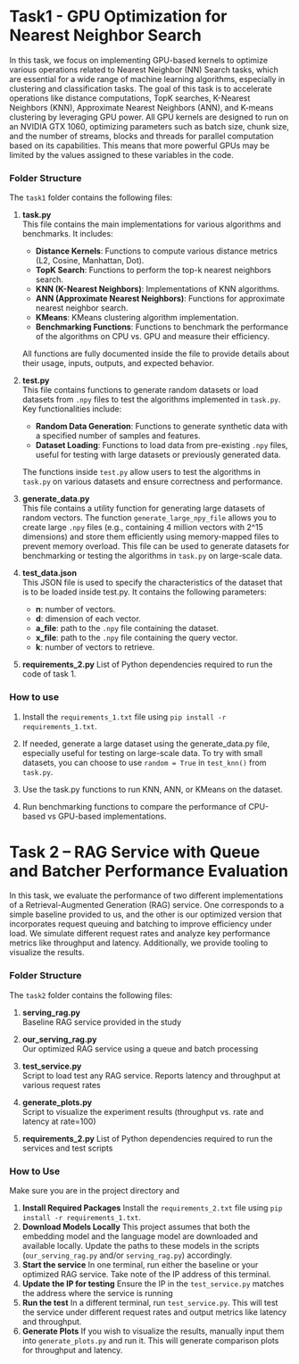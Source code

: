 # Task1 - GPU Optimization for Nearest Neighbor Search

In this task, we focus on implementing GPU-based kernels to optimize various operations related to Nearest Neighbor (NN) Search tasks, which are essential for a wide range of machine learning algorithms, especially in clustering and classification tasks. The goal of this task is to accelerate operations like distance computations, TopK searches, K-Nearest Neighbors (KNN), Approximate Nearest Neighbors (ANN), and K-means clustering by leveraging GPU power. All GPU kernels are designed to run on an NVIDIA GTX 1060, optimizing parameters such as batch size, chunk size, and the number of streams, blocks and threads for parallel computation based on its capabilities. This means that more powerful GPUs may be limited by the values assigned to these variables in the code.

### Folder Structure

The `task1` folder contains the following files:

1. **task.py**  
   This file contains the main implementations for various algorithms and benchmarks. It includes:
   - **Distance Kernels**: Functions to compute various distance metrics (L2, Cosine, Manhattan, Dot).
   - **TopK Search**: Functions to perform the top-k nearest neighbors search.
   - **KNN (K-Nearest Neighbors)**: Implementations of KNN algorithms.
   - **ANN (Approximate Nearest Neighbors)**: Functions for approximate nearest neighbor search.
   - **KMeans**: KMeans clustering algorithm implementation.
   - **Benchmarking Functions**: Functions to benchmark the performance of the algorithms on CPU vs. GPU and measure their efficiency.

   All functions are fully documented inside the file to provide details about their usage, inputs, outputs, and expected behavior.

2. **test.py**  
   This file contains functions to generate random datasets or load datasets from `.npy` files to test the algorithms implemented in `task.py`. Key functionalities include:
   - **Random Data Generation**: Functions to generate synthetic data with a specified number of samples and features.
   - **Dataset Loading**: Functions to load data from pre-existing `.npy` files, useful for testing with large datasets or previously generated data.
   
   The functions inside `test.py` allow users to test the algorithms in `task.py` on various datasets and ensure correctness and performance.

3. **generate_data.py**  
   This file contains a utility function for generating large datasets of random vectors. The function `generate_large_npy_file` allows you to create large `.npy` files (e.g., containing 4 million vectors with 2^15 dimensions) and store them efficiently using memory-mapped files to prevent memory overload. This file can be used to generate datasets for benchmarking or testing the algorithms in `task.py` on large-scale data. 


4. **test_data.json**  
    This JSON file is used to specify the characteristics of the dataset that is to be loaded inside test.py. It contains the following parameters:

   - **n**: number of vectors.
   - **d**: dimension of each vector.
   - **a_file**: path to the `.npy` file containing the dataset.
   - **x_file**: path to the `.npy` file containing the query vector.
   - **k**: number of vectors to retrieve.

5. **requirements_2.py** 
   List of Python dependencies required to run the code of task 1.

### How to use

1. Install the `requirements_1.txt` file using `pip install -r requirements_1.txt`.

2. If needed, generate a large dataset using the generate_data.py file, especially useful for testing on large-scale data. To try with small datasets, you can choose to use `random = True` in `test_knn()` from `task.py`. 

3. Use the task.py functions to run KNN, ANN, or KMeans on the dataset.

4. Run benchmarking functions to compare the performance of CPU-based vs GPU-based implementations.

# Task 2 – RAG Service with Queue and Batcher Performance Evaluation

In this task, we evaluate the performance of two different implementations of a Retrieval-Augmented Generation (RAG) service. One corresponds to a simple baseline provided to us, and the other is our optimized version that incorporates request queuing and batching to improve efficiency under load. We simulate different request rates and analyze key performance metrics like throughput and latency. Additionally, we provide tooling to visualize the results.

### Folder Structure

The `task2` folder contains the following files:

1. **serving_rag.py**  
Baseline RAG service provided in the study

2. **our_serving_rag.py**  
Our optimized RAG service using a queue and batch processing

3. **test_service.py**  
Script to load test any RAG service. Reports latency and throughput at various request rates

4. **generate_plots.py**  
Script to visualize the experiment results (throughput vs. rate and latency at rate=100)

5. **requirements_2.py** 
List of Python dependencies required to run the services and test scripts

### How to Use
Make sure you are in the project directory and

1. **Install Required Packages** 
Install the `requirements_2.txt` file using `pip install -r requirements_1.txt`.
2. **Download Models Locally**
This project assumes that both the embedding model and the language model are downloaded and available locally.
Update the paths to these models in the scripts (`our_serving_rag.py` and/or `serving_rag.py`) accordingly.
3. **Start the service**
In one terminal, run either the baseline or your optimized RAG service. Take note of the IP address of this terminal.
4. **Update the IP for testing**
Ensure the IP in the `test_service.py` matches the address where the service is running
5. **Run the test**
In a different terminal, run `test_service.py`. This will test the service under different request rates and output metrics like latency and throughput.
6. **Generate Plots**
If you wish to visualize the results, manually input them into `generate_plots.py` and run it. This will generate comparison plots for throughput and latency.




   

   
